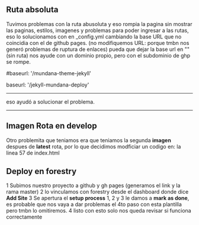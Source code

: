 ## Ruta absoluta
Tuvimos problemas con la ruta abusoluta y eso rompia la pagina sin mostrar las paginas, estilos, imagenes y problemas para poder
ingresar a las rutas, eso lo solucionamos con en _config.yml cambiando la base URL que no coincidia con el de github pages.
(no modifiquemos URL: porque tmbn nos generó problemas de ruptura de enlaces) 
pueda que dejar la base url en "" (sin ruta) nos ayude con un dominio propio, pero con el subdominio de ghp se rompe.

#baseurl: '/mundana-theme-jekyll'

baseurl: '/jekyll-mundana-deploy'

-----

eso ayudó a solucionar el problema.

-----

## Imagen Rota en develop
Otro problemita que teniamos era que teniamos la segunda **imagen** despues de **latest** rota, por lo que decidimos modficiar un codigo en:
la linea 57 de index.html

## Deploy en forestry
1 Subimos nuestro proyecto a github y gh pages (generamos el link y la rama master)
2 lo vinculamos con forestry desde el dashboard donde dice **Add Site**
3 Se apertura el **setup process** 1, 2 y 3 le damos a **mark as done**, es probable que nos vaya a dar problemas el 4to paso con esta plantilla pero tmbn lo omitiremos.
4 listo con esto solo nos queda revisar si funciona correctamente 

